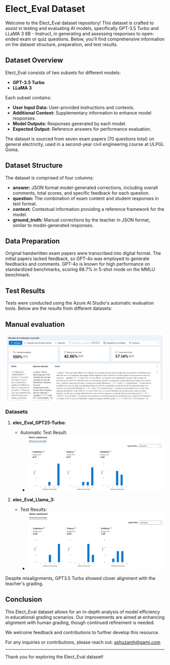 # Elect_Eval Dataset

Welcome to the Elect_Eval dataset repository! This dataset is crafted to assist in testing and evaluating AI models, specifically GPT-3.5 Turbo and LLaMA 3 8B - Instruct, in generating and assessing responses to open-ended exam or quiz questions. Below, you'll find comprehensive information on the dataset structure, preparation, and test results.

## Dataset Overview

Elect_Eval consists of two subsets for different models:

- **GPT-3.5 Turbo**
- **LLaMA 3**

Each subset contains:

- **User Input Data:** User-provided instructions and contexts.
- **Additional Context:** Supplementary information to enhance model responses.
- **Model Outputs:** Responses generated by each model.
- **Expected Output:** Reference answers for performance evaluation.

The dataset is sourced from seven exam papers (70 questions total) on general electricity, used in a second-year civil engineering course at ULPGL Goma.

## Dataset Structure

The dataset is comprised of four columns:

- **answer:** JSON format model-generated corrections, including overall comments, total scores, and specific feedback for each question.
- **question:** The combination of exam content and student responses in text format.
- **context:** Contextual information providing a reference framework for the model.
- **ground_truth:** Manual corrections by the teacher in JSON format, similar to model-generated responses.

## Data Preparation

Original handwritten exam papers were transcribed into digital format. The initial papers lacked feedback, so GPT-4o was employed to generate feedbacks and comments. GPT-4o is known for high performance on standardized benchmarks, scoring 88.7% in 5-shot mode on the MMLU benchmark.

## Test Results

Tests were conducted using the Azure AI Studio's automatic evaluation tools. Below are the results from different datasets:

## Manual evaluation

![GPT-Test-Result](/imgs/Resultat-GPT-3-Turbo.PNG)

### Datasets

1. **elec_Eval_GPT25-Turbo:**

   - Automatic Test Result:
     - ![GPT-Test-Result](/imgs/Elec_Eval_GPT3_result.PNG)

2. **elec_Eval_Llama_3:**
   - Test Results:
     - ![Llama-Test-Result](/imgs/Elec_Eval_Llama_result.PNG)

Despite misalignments, GPT3.5 Turbo showed closer alignment with the teacher's grading.

## Conclusion

This Elect_Eval dataset allows for an in-depth analysis of model efficiency in educational grading scenarios. Our improvements are aimed at enhancing alignment with human grading, though continued refinement is needed.

We welcome feedback and contributions to further develop this resource.

For any inquiries or contributions, please reach out: ashuzamh@gami.com

---

Thank you for exploring the Elect_Eval dataset!
